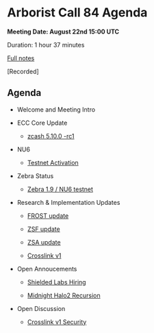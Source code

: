 # Arborist Call 84 Agenda

**Meeting Date: August 22nd 15:00 UTC**

Duration: 1 hour 37 minutes

[Full notes](https://github.com/ZcashCommunityGrants/arboretum-notes/blob/main/AllArboristCallNotes/Arborist%20Call%2084-Notes.md)

[Recorded]


## Agenda


+ Welcome and Meeting Intro



+ ECC Core Update 

     - [zcash 5.10.0 -rc1](https://github.com/ZcashCommunityGrants/arboretum-notes/blob/main/AllArboristCallNotes/Arborist%20Call%2084-Notes.md#1-ecc-update---zcash-5100--rc1) 



+ NU6 

     - [Testnet Activation](https://github.com/ZcashCommunityGrants/arboretum-notes/blob/main/AllArboristCallNotes/Arborist%20Call%2084-Notes.md#2-nu6-testnet-activation)



+ Zebra Status 

     - [Zebra 1.9 / NU6 testnet](https://github.com/ZcashCommunityGrants/arboretum-notes/blob/main/AllArboristCallNotes/Arborist%20Call%2084-Notes.md#3-zebra-update---zebra-19--nu6-testnet)

    
+ Research & Implementation Updates 

     - [FROST update](https://github.com/ZcashCommunityGrants/arboretum-notes/blob/main/AllArboristCallNotes/Arborist%20Call%2084-Notes.md#3-research--implementation-updates-i-zcash-sustainability-fund)

     - [ZSF update](https://github.com/ZcashCommunityGrants/arboretum-notes/blob/main/AllArboristCallNotes/Arborist%20Call%2084-Notes.md#3-research--implementation-updates-ii-zcash-shielded-assets)

     - [ZSA update](https://github.com/ZcashCommunityGrants/arboretum-notes/blob/main/AllArboristCallNotes/Arborist%20Call%2084-Notes.md#3-research--implementation-updates-iii-frost) 

     - [Crosslink v1](https://github.com/ZcashCommunityGrants/arboretum-notes/blob/main/AllArboristCallNotes/Arborist%20Call%2084-Notes.md#3-research--implementation-updates-iv-crosslink-v1)


+ Open Annoucements

     - [Shielded Labs Hiring](https://github.com/ZcashCommunityGrants/arboretum-notes/blob/main/AllArboristCallNotes/Arborist%20Call%2084-Notes.md#3-research--implementation-updates-iv-crosslink-v1)

     - [Midnight Halo2 Recursion](https://github.com/ZcashCommunityGrants/arboretum-notes/blob/main/AllArboristCallNotes/Arborist%20Call%2084-Notes.md#4-open-announcements-ii-midnight-halo2-recursion)



+ Open Discussion

     - [Crosslink v1 Security](https://github.com/ZcashCommunityGrants/arboretum-notes/blob/main/AllArboristCallNotes/Arborist%20Call%2084-Notes.md#5-open-discussion---crosslink-v1-security)
